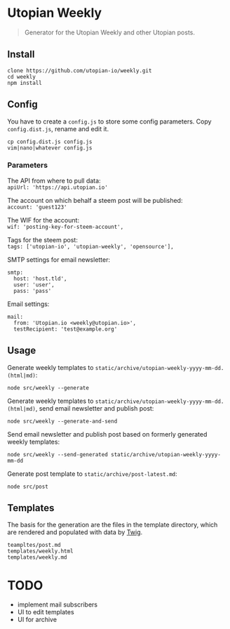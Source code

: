 # Utopian Weekly

> Generator for the Utopian Weekly and other Utopian posts.

## Install

```
clone https://github.com/utopian-io/weekly.git
cd weekly
npm install
```

## Config

You have to create a `config.js` to store some config parameters. Copy `config.dist.js`, rename and edit it.

```
cp config.dist.js config.js
vim|nano|whatever config.js
```

### Parameters

The API from where to pull data:<br>
`apiUrl: 'https://api.utopian.io'`

The account on which behalf a steem post will be published:<br>
`account: 'guest123'`

The WIF for the account:<br>
`wif: 'posting-key-for-steem-account',`

Tags for the steem post:<br>
`tags: ['utopian-io', 'utopian-weekly', 'opensource'],`

SMTP settings for email newsletter:
```
smtp:
  host: 'host.tld',
  user: 'user',
  pass: 'pass'
```

Email settings:
```
mail:
  from: 'Utopian.io <weekly@utopian.io>',
  testRecipient: 'test@example.org'
```

## Usage

Generate weekly templates to `static/archive/utopian-weekly-yyyy-mm-dd.(html|md)`:

`node src/weekly --generate`

Generate weekly templates to `static/archive/utopian-weekly-yyyy-mm-dd.(html|md)`, send email newsletter and publish post:

`node src/weekly --generate-and-send`

Send email newsletter and publish post based on formerly generated weekly templates:

`node src/weekly --send-generated static/archive/utopian-weekly-yyyy-mm-dd`

Generate post template to `static/archive/post-latest.md`:

`node src/post`

## Templates

The basis for the generation are the files in the template directory, which are rendered and populated with data by [Twig](https://www.npmjs.com/package/twig).

```
teampltes/post.md
templates/weekly.html
templates/weekly.md
```

# TODO

- implement mail subscribers
- UI to edit templates
- UI for archive
